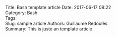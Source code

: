 Title: Bash template article
Date: 2017-06-17 08:22  
Category: Bash  
Tags:  
Slug: sample article
Authors: Guillaume Redoulès  
Summary: This is juste an template article


